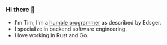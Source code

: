 ### Hi there 👋

- I'm Tim, I'm a [humble programmer](https://www.cs.utexas.edu/~EWD/transcriptions/EWD03xx/EWD340.html) as described by Edsger.
- I specialize in backend software engineering.
- I love working in Rust and Go.
<!--
**timolinn/timolinn** is a ✨ _special_ ✨ repository because its `README.md` (this file) appears on your GitHub profile.

Here are some ideas to get you started:

- 🔭 I’m currently working on ...
- 🌱 I’m currently learning ...
- 👯 I’m looking to collaborate on ...
- 🤔 I’m looking for help with ...
- 💬 Ask me about ...
- 📫 How to reach me: ...
- 😄 Pronouns: ...
- ⚡ Fun fact: ...
-->
